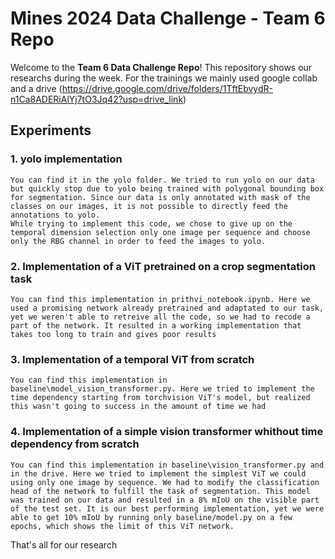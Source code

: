 # Mines 2024 Data Challenge - Team 6 Repo

Welcome to the **Team 6 Data Challenge Repo**! This repository shows our researchs during the week. For the trainings we mainly used google collab and a drive (https://drive.google.com/drive/folders/1TftEbvydR-n1Ca8ADERiAlYj7tO3Jq42?usp=drive_link)


## Experiments

### 1. yolo implementation
    You can find it in the yolo folder. We tried to run yolo on our data but quickly stop due to yolo being trained with polygonal bounding box for segmentation. Since our data is only annotated with mask of the classes on our images, it is not possible to directly feed the annotations to yolo. 
    While trying to implement this code, we chose to give up on the temporal dimension selection only one image per sequence and choose only the RBG channel in order to feed the images to yolo. 

### 2. Implementation of a ViT pretrained on a crop segmentation task
    You can find this implementation in prithvi_notebook.ipynb. Here we used a promising network already pretrained and adaptated to our task, yet we weren't able to retreive all the code, so we had to recode a part of the network. It resulted in a working implementation that takes too long to train and gives poor results

### 3. Implementation of a temporal ViT from scratch 
    You can find this implementation in baseline\model_vision_transformer.py. Here we tried to implement the time dependency starting from torchvision ViT's model, but realized this wasn't going to success in the amount of time we had

### 4. Implementation of a simple vision transformer whithout time dependency from scratch 
    You can find this implementation in baseline\vision_transformer.py and in the drive. Here we tried to implement the simplest ViT we could using only one image by sequence. We had to modify the classification head of the network to fulfill the task of segmentation. This model was trained on our data and resulted in a 8% mIoU on the visible part of the test set. It is our best performing implementation, yet we were able to get 10% mIoU by running only baseline/model.py on a few epochs, which shows the limit of this ViT network.

That's all for our research
